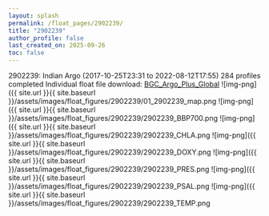 ```yaml
---
layout: splash
permalink: /float_pages/2902239/
title: "2902239"
author_profile: false
last_created_on: 2025-09-26
toc: false
---
```

 
2902239: Indian Argo (2017-10-25T23:31 to 2022-08-12T17:55)
284 profiles completed
Individual float file download: [BGC_Argo_Plus_Global](https://ftp.soest.hawaii.edu/bgc_argo_plus/Individual_Floats/outliers_removed/2902239_Sprof_processed.nc)
![img-png]({{ site.url }}{{ site.baseurl }}/assets/images/float_figures/2902239/01_2902239_map.png
![img-png]({{ site.url }}{{ site.baseurl }}/assets/images/float_figures/2902239/2902239_BBP700.png
![img-png]({{ site.url }}{{ site.baseurl }}/assets/images/float_figures/2902239/2902239_CHLA.png
![img-png]({{ site.url }}{{ site.baseurl }}/assets/images/float_figures/2902239/2902239_DOXY.png
![img-png]({{ site.url }}{{ site.baseurl }}/assets/images/float_figures/2902239/2902239_PRES.png
![img-png]({{ site.url }}{{ site.baseurl }}/assets/images/float_figures/2902239/2902239_PSAL.png
![img-png]({{ site.url }}{{ site.baseurl }}/assets/images/float_figures/2902239/2902239_TEMP.png
